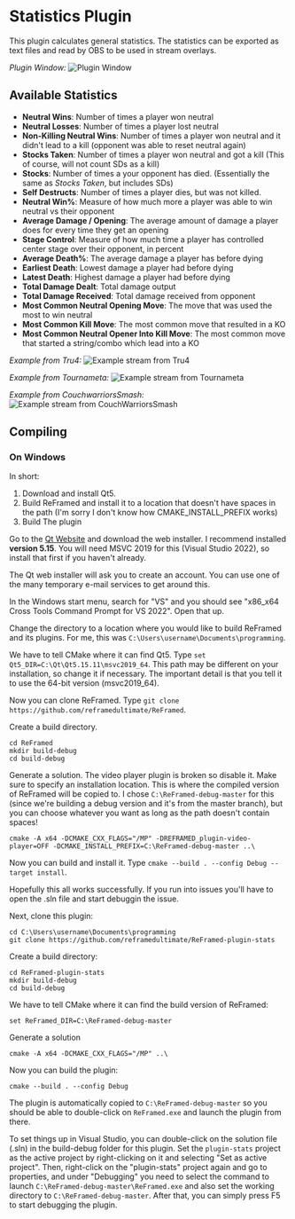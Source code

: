# Statistics Plugin
This plugin calculates general statistics. The statistics can be exported as text files and read by OBS to be used in stream overlays.

_Plugin Window:_
![Plugin Window](https://imgur.com/FeiKfO1.jpg)

## Available Statistics
  - **Neutral Wins**: Number of times a player won neutral
  - **Neutral Losses**: Number of times a player lost neutral
  - **Non-Killing Neutral Wins**: Number of times a player won neutral and it didn't lead to a kill (opponent was able to reset neutral again)
  - **Stocks Taken**: Number of times a player won neutral and got a kill (This of course, will not count SDs as a kill)
  - **Stocks**: Number of times a your opponent has died. (Essentially the same as _Stocks Taken_, but includes SDs)
  - **Self Destructs**: Number of times a player dies, but was not killed.
  - **Neutral Win%**: Measure of how much more a player was able to win neutral vs their opponent
  - **Average Damage / Opening**: The average amount of damage a player does for every time they get an opening
  - **Stage Control**: Measure of how much time a player has controlled center stage over their opponent, in percent
  - **Average Death%**: The average damage a player has before dying
  - **Earliest Death**: Lowest damage a player had before dying
  - **Latest Death**: Highest damage a player had before dying
  - **Total Damage Dealt**: Total damage output
  - **Total Damage Received**: Total damage received from opponent
  - **Most Common Neutral Opening Move**: The move that was used the most to win neutral
  - **Most Common Kill Move**: The most common move that resulted in a KO
  - **Most Common Neutral Opener Into Kill Move**: The most common move that started a string/combo which lead into a KO

_Example from Tru4:_
![Example stream from Tru4](https://imgur.com/qvLK155.jpg)

_Example from Tournameta:_
![Example stream from Tournameta](https://imgur.com/52Sq7Sb.jpg)

_Example from CouchwarriorsSmash:_
![Example stream from CouchWarriorsSmash](https://imgur.com/wP2dgMt.jpg)

## Compiling

### On Windows

In short:
  1) Download and install Qt5.
  2) Build ReFramed and install it to a location that doesn't have spaces in the path (I'm sorry I don't know how CMAKE\_INSTALL\_PREFIX works)
  3) Build The plugin


Go to the [Qt Website](https://www.qt.io/download) and download the web installer. I recommend installed **version 5.15**. You will need MSVC 2019 for this (Visual Studio 2022), so install that first if you haven't already.

The Qt web installer will ask you to create an account. You can use one of the many temporary e-mail services to get around this.

In the Windows start menu, search for "VS" and you should see "x86\_x64 Cross Tools Command Prompt for VS 2022". Open that up.

Change the directory to a location where you would like to build ReFramed and its plugins. For me, this was ```C:\Users\username\Documents\programming```.

We have to tell CMake where it can find Qt5. Type ```set Qt5_DIR=C:\Qt\Qt5.15.11\msvc2019_64```. This path may be different on your installation, so change it if necessary. The important detail is that you tell it to use the 64-bit version (msvc2019\_64).

Now you can clone ReFramed. Type ```git clone https://github.com/reframedultimate/ReFramed```.

Create a build directory. 
```
cd ReFramed
mkdir build-debug
cd build-debug
```

Generate a solution. The video player plugin is broken so disable it. Make sure to specify an installation location. This is where the compiled version of ReFramed will be copied to. I chose ```C:\ReFramed-debug-master``` for this (since we're building a debug version and it's from the master branch), but you can choose whatever you want as long as the path doesn't contain spaces!
```
cmake -A x64 -DCMAKE_CXX_FLAGS="/MP" -DREFRAMED_plugin-video-player=OFF -DCMAKE_INSTALL_PREFIX=C:\ReFramed-debug-master ..\
```

Now you can build and install it. Type ```cmake --build . --config Debug --target install```.

Hopefully this all works successfully. If you run into issues you'll have to open the .sln file and start debuggin the issue.

Next, clone this plugin:
```
cd C:\Users\username\Documents\programming
git clone https://github.com/reframedultimate/ReFramed-plugin-stats
```

Create a build directory:
```
cd ReFramed-plugin-stats
mkdir build-debug
cd build-debug
```

We have to tell CMake where it can find the build version of ReFramed:
```
set ReFramed_DIR=C:\ReFramed-debug-master
```

Generate a solution
```
cmake -A x64 -DCMAKE_CXX_FLAGS="/MP" ..\
```

Now you can build the plugin:
```
cmake --build . --config Debug
```

The plugin is automatically copied to ```C:\ReFramed-debug-master``` so you should be able to double-click on ```ReFramed.exe``` and launch the plugin from there.

To set things up in Visual Studio, you can double-click on the solution file (.sln) in the build-debug folder for this plugin. Set the ```plugin-stats``` project as the active project by right-clicking on it and selecting "Set as active project". Then, right-click on the "plugin-stats" project again and go to properties, and under "Debugging" you need to select the command to launch ```C:\ReFramed-debug-master\ReFramed.exe``` and also set the working directory to ```C:\ReFramed-debug-master```. After that, you can simply press F5 to start debugging the plugin.
